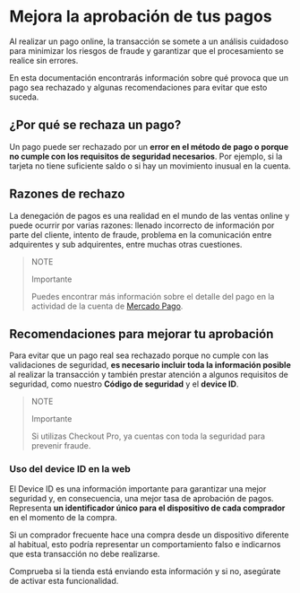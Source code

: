 # Mejora la aprobación de tus pagos

Al realizar un pago online, la transacción se somete a un análisis cuidadoso para minimizar los riesgos de fraude y garantizar que el procesamiento se realice sin errores.

En esta documentación encontrarás información sobre qué provoca que un pago sea rechazado y algunas recomendaciones para evitar que esto suceda.

## ¿Por qué se rechaza un pago?

Un pago puede ser rechazado por un **error en el método de pago o porque no cumple con los requisitos de seguridad necesarios**. Por ejemplo, si la tarjeta no tiene suficiente saldo o si hay un movimiento inusual en la cuenta.

## Razones de rechazo

La denegación de pagos es una realidad en el mundo de las ventas online y puede ocurrir por varias razones: llenado incorrecto de información por parte del cliente, intento de fraude, problema en la comunicación entre adquirentes y sub adquirentes, entre muchas otras cuestiones.

> NOTE
>
> Importante
>
> Puedes encontrar más información sobre el detalle del pago en la actividad de la cuenta de [Mercado Pago](https://www.mercadopago[FAKER][URL][DOMAIN]/activities).

## Recomendaciones para mejorar tu aprobación

Para evitar que un pago real sea rechazado porque no cumple con las validaciones de seguridad, **es necesario incluir toda la información posible** al realizar la transacción y también prestar atención a algunos requisitos de seguridad, como nuestro **Código de seguridad** y el **device ID**.

> NOTE
>
> Importante
>
> Si utilizas Checkout Pro, ya cuentas con toda la seguridad para prevenir fraude.

### Uso del device ID en la web

El Device ID es una información importante para garantizar una mejor seguridad y, en consecuencia, una mejor tasa de aprobación de pagos. Representa **un identificador único para el dispositivo de cada comprador** en el momento de la compra.

Si un comprador frecuente hace una compra desde un dispositivo diferente al habitual, esto podría representar un comportamiento falso e indicarnos que esta transacción no debe realizarse.

Comprueba si la tienda está enviando esta información y si no, asegúrate de activar esta funcionalidad.